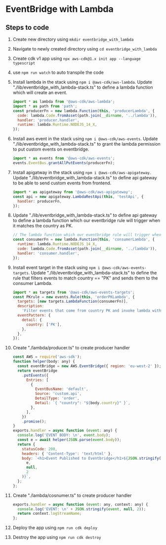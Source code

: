 # EventBridge with Lambda

## Steps to code

1. Create new directory using `mkdir eventbridge_with_lambda`
2. Navigate to newly created directory using `cd eventbridge_with_lambda`
3. Create cdk v1 app using `npx aws-cdk@1.x init app --language typescript`
4. use `npm run watch` to auto transpile the code
5. Install lambda in the stack using `npm i @aws-cdk/aws-lambda`. Update "./lib/eventbridge_with_lambda-stack.ts" to define a lambda function which will create an event.

   ```js
   import * as lambda from '@aws-cdk/aws-lambda';
   import * as path from 'path';
   const producerFn = new lambda.Function(this, 'producerLambda', {
     code: lambda.Code.fromAsset(path.join(__dirname, '../lambda')),
     handler: 'producer.handler',
     runtime: lambda.Runtime.NODEJS_14_X,
   });
   ```

6. Install aws event in the stack using `npm i @aws-cdk/aws-events`. Update "./lib/eventbridge_with_lambda-stack.ts" to grant the lambda permission to put custom events on eventbridge.

   ```js
   import * as events from '@aws-cdk/aws-events';
   events.EventBus.grantAllPutEvents(producerFn);
   ```

7. Install apigatway in the stack using `npm i @aws-cdk/aws-apigateway`. Update "./lib/eventbridge_with_lambda-stack.ts" to define api gateway to be able to send custom events from frontend.

   ```js
   import * as apigateway from '@aws-cdk/aws-apigateway';
   const api = new apigateway.LambdaRestApi(this, 'testApi', {
     handler: producerFn,
   });
   ```

8. Update "./lib/eventbridge_with_lambda-stack.ts" to define api gateway to define a lambda function which our eventbridge rule will trigger when it matches the country as PK.

   ```js
   // The lambda function which our eventbridge rule will trigger when it matches the country as PK
   const consumerFn = new lambda.Function(this, 'consumerLambda', {
     runtime: lambda.Runtime.NODEJS_14_X,
     code: lambda.Code.fromAsset(path.join(__dirname, '../lambda')),
     handler: 'consumer.handler',
   });
   ```

9. Install event target in the stack using `npm i @aws-cdk/aws-events-targets`. Update "./lib/eventbridge_with_lambda-stack.ts" to define the rule that filters events to match country == "PK" and sends them to the consumer Lambda.

   ```js
   import * as targets from '@aws-cdk/aws-events-targets';
   const PKrule = new events.Rule(this, 'orderPKLambda', {
     targets: [new targets.LambdaFunction(consumerFn)],
     description:
       'Filter events that come from country PK and invoke lambda with it.',
     eventPattern: {
       detail: {
         country: ['PK'],
       },
     },
   });
   ```

10. Create "./lambda/producer.ts" to create producer handler

    ```js
    const AWS = require('aws-sdk');
    function helper(body: any) {
      const eventBridge = new AWS.EventBridge({ region: 'eu-west-2' });
      return eventBridge
        .putEvents({
          Entries: [
            {
              EventBusName: 'default',
              Source: 'custom.api',
              DetailType: 'order',
              Detail: `{ "country": "${body.country}" }`,
            },
          ],
        })
        .promise();
    }
    exports.handler = async function (event: any) {
      console.log('EVENT BODY: \n', event.body);
      const e = await helper(JSON.parse(event.body));
      return {
        statusCode: 200,
        headers: { 'Content-Type': 'text/html' },
        body: `<h1>Event Published to Eventbridge</h1>${JSON.stringify(
          e,
          null,
          2
        )}`,
      };
    };
    ```

11. Create "./lambda/cosnumer.ts" to create producer handler

    ```js
    exports.handler = async function (event: any, context: any) {
      console.log('EVENT: \n' + JSON.stringify(event, null, 2));
      return context.logStreamName;
    };
    ```

12. Deploy the app using `npm run cdk deploy`

13. Destroy the app using `npm run cdk destroy`
